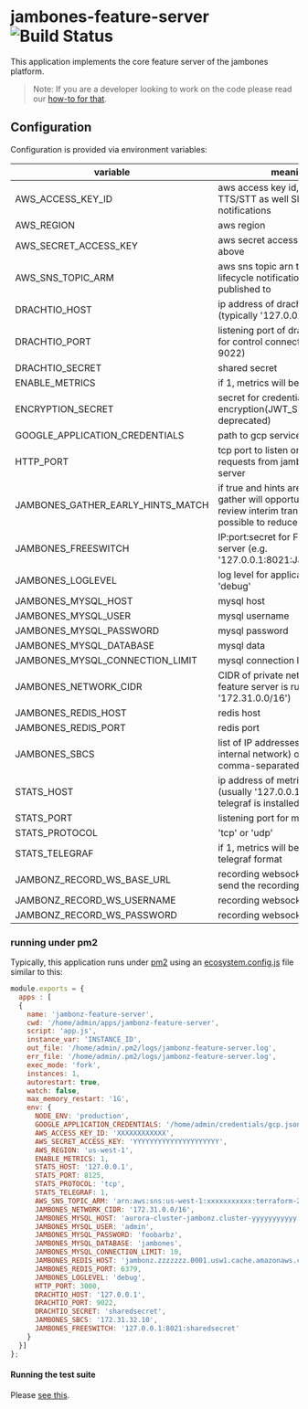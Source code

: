 # jambones-feature-server ![Build Status](https://github.com/jambonz/jambonz-feature-server/workflows/CI/badge.svg)

This application implements the core feature server of the jambones platform.

> Note: If you are a developer looking to work on the code please read  our [how-to for that](./docs/contributing.md).

## Configuration

Configuration is provided via environment variables:

| variable | meaning | required?|
|----------|----------|---------|
|AWS_ACCESS_KEY_ID| aws access key id, used for TTS/STT as well SNS notifications|no|
|AWS_REGION| aws region| no|
|AWS_SECRET_ACCESS_KEY| aws secret access key, used per above|no|
|AWS_SNS_TOPIC_ARM| aws sns topic arn that scale-in lifecycle notifications will be published to|no|
|DRACHTIO_HOST| ip address of drachtio server (typically '127.0.0.1')|yes|
|DRACHTIO_PORT| listening port of drachtio server for control connections (typically 9022)|yes|
|DRACHTIO_SECRET| shared secret|yes|
|ENABLE_METRICS| if 1, metrics will be generated|no|
|ENCRYPTION_SECRET| secret for credential encryption(JWT_SECRET is deprecated) |yes|
|GOOGLE_APPLICATION_CREDENTIALS| path to gcp service key file|yes|
|HTTP_PORT| tcp port to listen on for API requests from jambonz-api-server|yes|
|JAMBONES_GATHER_EARLY_HINTS_MATCH| if true and hints are provided, gather will opportunistically review interim transcripts if possible to reduce ASR latency |no|
|JAMBONES_FREESWITCH| IP:port:secret for Freeswitch server (e.g. '127.0.0.1:8021:JambonzR0ck$'|yes|
|JAMBONES_LOGLEVEL| log level for application, 'info' or 'debug'|no|
|JAMBONES_MYSQL_HOST| mysql host|yes|
|JAMBONES_MYSQL_USER| mysql username|yes|
|JAMBONES_MYSQL_PASSWORD|  mysql password|yes|
|JAMBONES_MYSQL_DATABASE| mysql data|yes|
|JAMBONES_MYSQL_CONNECTION_LIMIT| mysql connection limit |no|
|JAMBONES_NETWORK_CIDR| CIDR of private network that feature server is running in (e.g. '172.31.0.0/16')|yes|
|JAMBONES_REDIS_HOST| redis host|yes|
|JAMBONES_REDIS_PORT|redis port|yes|
|JAMBONES_SBCS| list of IP addresses (on the internal network) of SBCs, comma-separated|yes|
|STATS_HOST| ip address of metrics host (usually '127.0.0.1' since telegraf is installed locally|no|
|STATS_PORT| listening port for metrics host|no|
|STATS_PROTOCOL| 'tcp' or 'udp'|no|
|STATS_TELEGRAF| if 1, metrics will be generated in telegraf format|no|
|JAMBONZ_RECORD_WS_BASE_URL| recording websocket URL to send the recording audio|no|
|JAMBONZ_RECORD_WS_USERNAME| recording websocket username|no|
|JAMBONZ_RECORD_WS_PASSWORD| recording websocket password|no|

### running under pm2
Typically, this application runs under [pm2](https://pm2.io) using an [ecosystem.config.js](https://pm2.keymetrics.io/docs/usage/application-declaration/) file similar to this:
```js
module.exports = {
  apps : [
  {
    name: 'jambonz-feature-server',
    cwd: '/home/admin/apps/jambonz-feature-server',
    script: 'app.js',
    instance_var: 'INSTANCE_ID',
    out_file: '/home/admin/.pm2/logs/jambonz-feature-server.log',
    err_file: '/home/admin/.pm2/logs/jambonz-feature-server.log',
    exec_mode: 'fork',
    instances: 1,
    autorestart: true,
    watch: false,
    max_memory_restart: '1G',
    env: {
      NODE_ENV: 'production',
      GOOGLE_APPLICATION_CREDENTIALS: '/home/admin/credentials/gcp.json',
      AWS_ACCESS_KEY_ID: 'XXXXXXXXXXXX',
      AWS_SECRET_ACCESS_KEY: 'YYYYYYYYYYYYYYYYYYYYY',
      AWS_REGION: 'us-west-1',
      ENABLE_METRICS: 1,
      STATS_HOST: '127.0.0.1',
      STATS_PORT: 8125,
      STATS_PROTOCOL: 'tcp',
      STATS_TELEGRAF: 1,
      AWS_SNS_TOPIC_ARM: 'arn:aws:sns:us-west-1:xxxxxxxxxxx:terraform-20201107200347128600000002',
      JAMBONES_NETWORK_CIDR: '172.31.0.0/16',
      JAMBONES_MYSQL_HOST: 'aurora-cluster-jambonz.cluster-yyyyyyyyyyy.us-west-1.rds.amazonaws.com',
      JAMBONES_MYSQL_USER: 'admin',
      JAMBONES_MYSQL_PASSWORD: 'foobarbz',
      JAMBONES_MYSQL_DATABASE: 'jambones',
      JAMBONES_MYSQL_CONNECTION_LIMIT: 10,
      JAMBONES_REDIS_HOST: 'jambonz.zzzzzzz.0001.usw1.cache.amazonaws.com',
      JAMBONES_REDIS_PORT: 6379,
      JAMBONES_LOGLEVEL: 'debug',
      HTTP_PORT: 3000,
      DRACHTIO_HOST: '127.0.0.1',
      DRACHTIO_PORT: 9022,
      DRACHTIO_SECRET: 'sharedsecret',
      JAMBONES_SBCS: '172.31.32.10',
      JAMBONES_FREESWITCH: '127.0.0.1:8021:sharedsecret'
    }
  }]
};
```

#### Running the test suite

Please [see this](./docs/contributing.md#run-the-regression-test-suite).